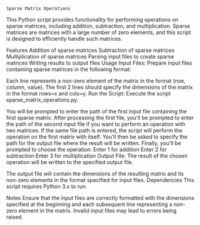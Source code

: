 	Sparse Matrix Operations
This Python script provides functionality for performing operations on sparse matrices, including addition, subtraction, and multiplication. Sparse matrices are matrices with a large number of zero elements, and this script is designed to efficiently handle such matrices.

Features
Addition of sparse matrices
Subtraction of sparse matrices
Multiplication of sparse matrices
Parsing input files to create sparse matrices
Writing results to output files
Usage
Input Files: Prepare input files containing sparse matrices in the following format:

Each line represents a non-zero element of the matrix in the format (row, column, value).
The first 2 lines should specify the dimensions of the matrix in the format rows=x and cols=y.
Run the Script: Execute the script sparse_matrix_operations.py.

You will be prompted to enter the path of the first input file containing the first sparse matrix.
After processing the first file, you'll be prompted to enter the path of the second input file if you want to perform an operation with two matrices. If the same file path is entered, the script will perform the operation on the first matrix with itself.
You'll then be asked to specify the path for the output file where the result will be written.
Finally, you'll be prompted to choose the operation:
Enter 1 for addition
Enter 2 for subtraction
Enter 3 for multiplication
Output File: The result of the chosen operation will be written to the specified output file.

The output file will contain the dimensions of the resulting matrix and its non-zero elements in the format specified for input files.
Dependencies
This script requires Python 3.x to run.

Notes
Ensure that the input files are correctly formatted with the dimensions specified at the beginning and each subsequent line representing a non-zero element in the matrix.
Invalid input files may lead to errors being raised.